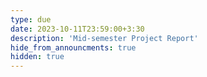 ```yaml
---
type: due
date: 2023-10-11T23:59:00+3:30
description: 'Mid-semester Project Report'
hide_from_announcments: true
hidden: true
---
```

